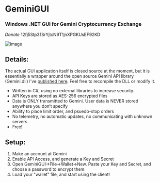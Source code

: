 # GeminiGUI
### Windows .NET GUI for Gemini Cryptocurrency Exchange

*Donate* 12fj5Stp31SrYjtcN9T1jnXPGKUsEF92KD

![image](http://i.imgur.com/PRtZ9ZC.png)

## Details:

The actual GUI application itself is closed source at the moment, but it is essentially a wrapper around the open source Gemini API library (Gemini.dll) I've [published here](https://github.com/please-hodl-me/Gemini). Feel free to recompile the DLL or modify it.

* Written in C#, using no external libraries to increase security.
* API Keys are stored as AES-256 encrypted files
* Data is ONLY transmitted to Gemini. User data is NEVER stored anywhere you don’t specify
* Ability to place limit order, and psuedo-stop orders
* No telemetry, no automatic updates, no communicating with unknown servers.
* Free!

## Setup:

1. Make an account at Gemini
2. Enable API Access, and generate a Key and Secret
3. Open GeminiGUI->File->Wallet->New. Paste your Key and Secret, and choose a password to encrypt them
4. Load your "wallet" file, and start using the client!


